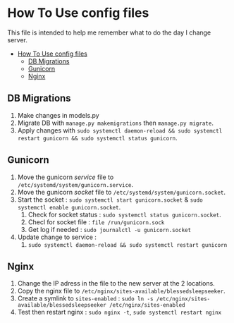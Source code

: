 # How To Use config files

This file is intended to help me remember what to do the day I change server.

- [How To Use config files](#how-to-use-config-files)
  - [DB Migrations](#db-migrations)
  - [Gunicorn](#gunicorn)
  - [Nginx](#nginx)

## DB Migrations

1. Make changes in models.py
2. Migrate DB with `manage.py makemigrations` then `manage.py migrate`.
3. Apply changes with `sudo systemctl daemon-reload && sudo systemctl restart gunicorn && sudo systemctl status gunicorn`.

## Gunicorn

1. Move the gunicorn *service* file to `/etc/systemd/system/gunicorn.service`.
2. Move the gunicorn *socket* file to `/etc/systemd/system/gunicorn.socket`.
3. Start the socket : `sudo systemctl start gunicorn.socket` & `sudo systemctl enable gunicorn.socket`.
   1. Check for socket status : `sudo systemctl status gunicorn.socket`.
   2. Checl for socket file : `file /run/gunicorn.sock`
   3. Get log if needed : `sudo journalctl -u gunicorn.socket`
4. Update change to service :
   1. `sudo systemctl daemon-reload && sudo systemctl restart gunicorn`

## Nginx

1. Change the IP adress in the file to the new server at the 2 locations.
2. Copy the nginx file to `/etc/nginx/sites-available/blessedsleepseeker`.
3. Create a symlink to `sites-enabled` : `sudo ln -s /etc/nginx/sites-available/blessedsleepseeker /etc/nginx/sites-enabled`
4. Test then restart nginx : `sudo nginx -t`, `sudo systemctl restart nginx`
